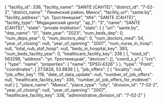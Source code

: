 {
    "facility_id": 336,
    "facility_name": "SANTE (САНТЕ)",
    "district_id": "7-02-2",
    "district_name": "Ленинский район, Минск",
    "facility_url": "sante.by",
    "facility_address": "ул. Тростенецкая",
    "title": "SANTE (САНТЕ)",
    "facility_type": "Медицинский центр",
    "ap_1": "3",
    "name": "SANTE (САНТЕ)",
    "state": "private institution",
    "stats": [
        {
            "url": "sante.by",
            "dep_name": "0",
            "date_year": "2023",
            "num_beds_dep": 0,
            "num_deps_year": 0,
            "num_doctors_dep": 0,
            "num_doctors_med": 54,
            "year_of_closing": null,
            "year_of_opening": "2007",
            "num_nurse_in_hosp": null,
            "total_nub_staf_hosp": null,
            "beds_in_hospital_key": 393,
            "num_beds_facility_year": 0,
            "healthcare_facility_key": 336
        }
    ],
    "med_id": 563298,
    "address": "ул. Тростенецкая",
    "devices": [],
    "coord_x_y": {
        "crs": {
            "type": "name",
            "properties": {
                "name": "EPSG:4326"
            }
        },
        "type": "Point",
        "coordinates": [
            27.5828,
            53.8836
        ]
    },
    "job_offers": [
        {
            "locality": null,
            "job_offer_key": 118,
            "date_of_data_update": null,
            "number_of_job_offers": null,
            "healthcare_facility_key": 336,
            "number_of_job_offers_for_midlevel": null
        }
    ],
    "place_name": "Минск",
    "place_type": "city",
    "division_id": "7-02-2",
    "year_of_closing": null,
    "year_of_opening": "2007",
    "healthcare_facility_key": 336,
    "administrative_division_id": "7-02-2"
}